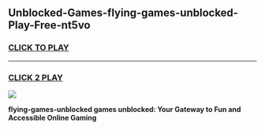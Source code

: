 
## Unblocked-Games-flying-games-unblocked-Play-Free-nt5vo
<h3>
<a href="https://premium76.site?title=flying-games-unblocked&ref=18A1">CLICK TO PLAY</a></h3>
<hr>

<h3>
<a href="https://premium76.site?title=flying-games-unblocked&ref=18A1">CLICK 2 PLAY</a>
  
</h3>

<a href="https://premium76.site?title=flying-games-unblocked&ref=18A1"><img src="https://clearcache.store/games.png"></a>


**flying-games-unblocked games unblocked: Your Gateway to Fun and Accessible Online Gaming**
